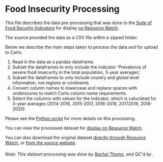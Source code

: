 # Food Insecurity Processing 
This file describes the data pre-processing that was done to the [Suite of Food Security Indicators](http://www.fao.org/faostat/en/#data/FS) for display [on Resource Watch](https://resourcewatch.org/data/explore/).

The source provided the data as a CSV file within a zipped folder.

Below we describe the main steps taken to process the data and for upload to Carto.

1. Read in the data as a pandas dataframe.
2. Subset the dataframes to only include the indicator 'Prevalence of severe food insecurity in the total population, 3-year averages'.
3. Subset the dataframes to only include country and global level information, not regions or continents.
4. Convert column names to lowercase and replace spaces with underscores to match Carto column name requirements.
5. Select the columns with values for the indicator, which is caluclated for 3-year averages (2014-2016, 2015-2017, 2016-2018, 20172019, 2018-2020)


Please see the [Python script](https://github.com/resource-watch/data-pre-processing/blob/master/foo_064_rw0_food_insecurity/foo_061_rw0_marine_food_supply_processing.py) for more details on this processing.

You can view the processed dataset for [display on Resource Watch](https://resourcewatch.org/data/explore/).

You can also download the original dataset [directly through Resource Watch](https://wri-public-data.s3.amazonaws.com/resourcewatch/foo_064_rw0_food_insecurity.zip), or [from the source website](http://www.fao.org/faostat/en/#data/FS).

###### Note: This dataset processing was done by [Rachel Thoms](https://www.wri.org/profile/rachel-thoms), and QC'd by [ ]().
